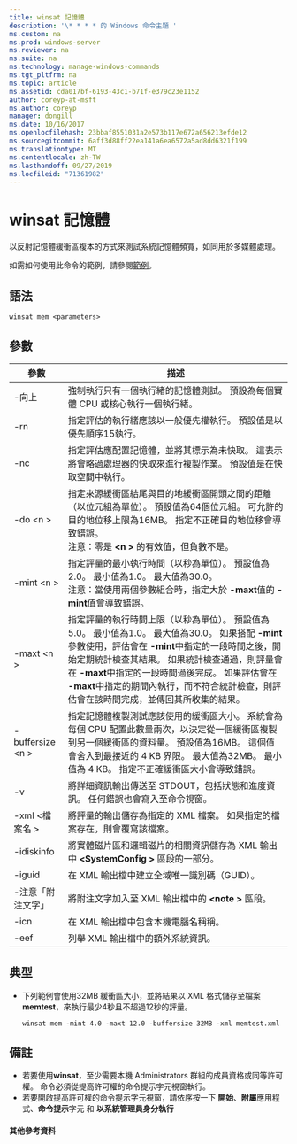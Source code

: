 ```yaml
---
title: winsat 記憶體
description: '\* * * * 的 Windows 命令主題 '
ms.custom: na
ms.prod: windows-server
ms.reviewer: na
ms.suite: na
ms.technology: manage-windows-commands
ms.tgt_pltfrm: na
ms.topic: article
ms.assetid: cda017bf-6193-43c1-b71f-e379c23e1152
author: coreyp-at-msft
ms.author: coreyp
manager: dongill
ms.date: 10/16/2017
ms.openlocfilehash: 23bbaf8551031a2e573b117e672a656213efde12
ms.sourcegitcommit: 6aff3d88ff22ea141a6ea6572a5ad8dd6321f199
ms.translationtype: MT
ms.contentlocale: zh-TW
ms.lasthandoff: 09/27/2019
ms.locfileid: "71361982"
---
```

# <a name="winsat-mem"></a>winsat 記憶體



以反射記憶體緩衝區複本的方式來測試系統記憶體頻寬，如同用於多媒體處理。

如需如何使用此命令的範例，請參閱[範例](#BKMK_examples)。

## <a name="syntax"></a>語法

```
winsat mem <parameters>
```

## <a name="parameters"></a>參數

|參數|描述|
|---------|-----------|
|-向上|強制執行只有一個執行緒的記憶體測試。 預設為每個實體 CPU 或核心執行一個執行緒。|
|-rn|指定評估的執行緒應該以一般優先權執行。 預設值是以優先順序15執行。|
|-nc|指定評估應配置記憶體，並將其標示為未快取。 這表示將會略過處理器的快取來進行複製作業。 預設值是在快取空間中執行。|
|-do \<n >|指定來源緩衝區結尾與目的地緩衝區開頭之間的距離（以位元組為單位）。 預設值為64個位元組。 可允許的目的地位移上限為16MB。 指定不正確目的地位移會導致錯誤。</br>注意：零是 **\<n >** 的有效值，但負數不是。|
|-mint \<n >|指定評量的最小執行時間（以秒為單位）。 預設值為2.0。 最小值為1.0。 最大值為30.0。</br>注意：當使用兩個參數組合時，指定大於 **-maxt**值的 **-mint**值會導致錯誤。|
|-maxt \<n >|指定評量的執行時間上限（以秒為單位）。 預設值為5.0。 最小值為1.0。 最大值為30.0。 如果搭配 **-mint**參數使用，評估會在 **-mint**中指定的一段時間之後，開始定期統計檢查其結果。 如果統計檢查通過，則評量會在 **-maxt**中指定的一段時間過後完成。 如果評估會在 **-maxt**中指定的期間內執行，而不符合統計檢查，則評估會在該時間完成，並傳回其所收集的結果。|
|-buffersize \<n >|指定記憶體複製測試應該使用的緩衝區大小。 系統會為每個 CPU 配置此數量兩次，以決定從一個緩衝區複製到另一個緩衝區的資料量。 預設值為16MB。 這個值會舍入到最接近的 4 KB 界限。 最大值為32MB。 最小值為 4 KB。 指定不正確緩衝區大小會導致錯誤。|
|-v|將詳細資訊輸出傳送至 STDOUT，包括狀態和進度資訊。 任何錯誤也會寫入至命令視窗。|
|-xml \<檔案名 >|將評量的輸出儲存為指定的 XML 檔案。 如果指定的檔案存在，則會覆寫該檔案。|
|-idiskinfo|將實體磁片區和邏輯磁片的相關資訊儲存為 XML 輸出中 **\<SystemConfig >** 區段的一部分。|
|-iguid|在 XML 輸出檔中建立全域唯一識別碼（GUID）。|
|-注意「附注文字」|將附注文字加入至 XML 輸出檔中的 **\<note >** 區段。|
|-icn|在 XML 輸出檔中包含本機電腦名稱稱。|
|-eef|列舉 XML 輸出檔中的額外系統資訊。|

## <a name="BKMK_examples"></a>典型

- 下列範例會使用32MB 緩衝區大小，並將結果以 XML 格式儲存至檔案**memtest**，來執行最少4秒且不超過12秒的評量。  
  ```
  winsat mem -mint 4.0 -maxt 12.0 -buffersize 32MB -xml memtest.xml
  ```

## <a name="remarks"></a>備註

-   若要使用**winsat**，至少需要本機 Administrators 群組的成員資格或同等許可權。 命令必須從提高許可權的命令提示字元視窗執行。
-   若要開啟提高許可權的命令提示字元視窗，請依序按一下 **開始**、**附屬**應用程式、**命令提示**字元 和 **以系統管理員身分執行**

#### <a name="additional-references"></a>其他參考資料


